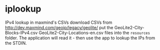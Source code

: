 # iplookup
IPv4 lookup in maxmind's CSVs
download CSVs from 
http://dev.maxmind.com/geoip/legacy/geolite/
put the 
GeoLite2-City-Blocks-IPv4.csv
GeoLite2-City-Locations-en.csv
files into the `resources` folder. 
The application will read it - then use the app to lookup the IPs 
from the STDIN.
